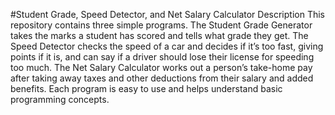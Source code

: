 #Student Grade, Speed Detector, and Net Salary Calculator
Description
This repository contains three simple programs. The Student Grade Generator takes the marks a student has scored and tells what grade they get. The Speed Detector checks the speed of a car and decides if it’s too fast, giving points if it is, and can say if a driver should lose their license for speeding too much. The Net Salary Calculator works out a person’s take-home pay after taking away taxes and other deductions from their salary and added benefits. Each program is easy to use and helps understand basic programming concepts.
